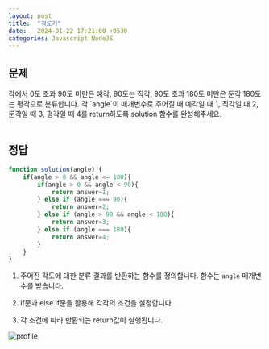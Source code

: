 ```yaml
---
layout: post
title:  "각도기"
date:   2024-01-22 17:21:00 +0530
categories: Javascript NodeJS
--- 
```

<h2>문제</h2>   
각에서 0도 초과 90도 미만은 예각, 90도는 직각, 90도 초과 180도 미만은 둔각 180도는 평각으로 분류합니다. 각 `angle`이 매개변수로 주어질 때 예각일 때 1, 직각일 때 2, 둔각일 때 3, 평각일 때 4를 return하도록 solution 함수를 완성해주세요.
<br/>
<br/>

<h2>정답</h2>   

```js
function solution(angle) {
    if(angle > 0 && angle <= 180){
        if(angle > 0 && angle < 90){
            return answer=1;
        } else if (angle === 90){
            return answer=2;
        } else if (angle > 90 && angle < 180){
            return answer=3;
        } else if (angle === 180){
            return answer=4;   
        }   
    }
}
```   

1. 주어진 각도에 대한 분류 결과를 반환하는 함수를 정의합니다. 함수는 `angle` 매개변수를 받습니다.   

2. if문과 else if문을 활용해 각각의 조건을 설정합니다.   

3. 각 조건에 따라 반환되는 return값이 실행됩니다.

![profile]({{site.url}}/assets/profile.png)

